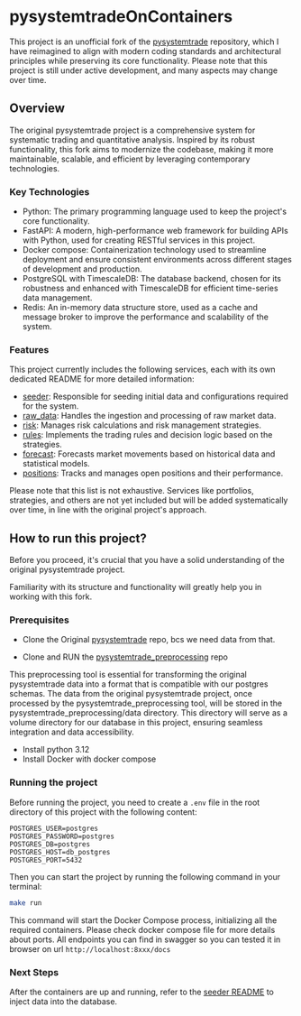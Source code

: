 # pysystemtradeOnContainers

This project is an unofficial fork of the  [pysystemtrade](https://github.com/robcarver17/pysystemtrade) repository,
which I have reimagined to align with modern coding standards and architectural principles while preserving its core functionality.
Please note that this project is still under active development, and many aspects may change over time.
## Overview

The original pysystemtrade project is a comprehensive system for systematic trading and quantitative analysis.
Inspired by its robust functionality, this fork aims to modernize the codebase, making it more maintainable, scalable,
and efficient by leveraging contemporary technologies.
### Key Technologies
- Python: The primary programming language used to keep the project's core functionality.
- FastAPI: A modern, high-performance web framework for building APIs with Python, used for creating RESTful services in this project.
- Docker compose: Containerization technology used to streamline deployment and ensure consistent environments across
different stages of development and production.
- PostgreSQL with TimescaleDB: The database backend, chosen for its robustness and enhanced with TimescaleDB for
efficient time-series data management.
- Redis: An in-memory data structure store, used as a cache and message broker to improve the performance and scalability of the system.

### Features
This project currently includes the following services, each with its own dedicated README for more detailed information:

- [seeder](seeder/README.md): Responsible for seeding initial data and configurations required for the system.
- [raw_data]([raw_data/README.md): Handles the ingestion and processing of raw market data.
- [risk]([risk/README.md): Manages risk calculations and risk management strategies.
- [rules]([rules/README.md): Implements the trading rules and decision logic based on the strategies.
- [forecast]([forecast/README.md): Forecasts market movements based on historical data and statistical models.
- [positions]([positions/README.md): Tracks and manages open positions and their performance.

Please note that this list is not exhaustive. Services like portfolios, strategies, and others are not yet included but will be added systematically over time, in line with the original project's approach.

## How to run this project?
Before you proceed, it's crucial that you have a solid understanding of the original pysystemtrade project.

Familiarity with its structure and functionality will greatly help you in working with this fork.
### Prerequisites

- Clone the Original [pysystemtrade](https://github.com/robcarver17/pysystemtrade) repo, bcs we need data from that.

- Clone and RUN the [pysystemtrade_preprocessing](https://github.com/tisonpatrik/pysystemtrade_preprocessing) repo

This preprocessing tool is essential for transforming the original pysystemtrade data into a format that is compatible with
our postgres schemas. The data from the original pysystemtrade project, once processed by the pysystemtrade_preprocessing tool,
will be stored in the pysystemtrade_preprocessing/data directory.
This directory will serve as a volume directory for our database in this project, ensuring seamless integration and data accessibility.

- Install python 3.12
- Install Docker with docker compose

### Running the project
Before running the project, you need to create a `.env` file in the root directory of this project with the following content:

```plaintext
POSTGRES_USER=postgres
POSTGRES_PASSWORD=postgres
POSTGRES_DB=postgres
POSTGRES_HOST=db_postgres
POSTGRES_PORT=5432
```

Then you can start the project by running the following command in your terminal:

```bash
make run
```
This command will start the Docker Compose process, initializing all the required containers.
Please check docker compose file for more details about ports.
All endpoints you can find in swagger so you can tested it in browser on url `http://localhost:8xxx/docs`

### Next Steps
After the containers are up and running, refer to the [seeder README](seeder/README.md) to inject data into the database.
